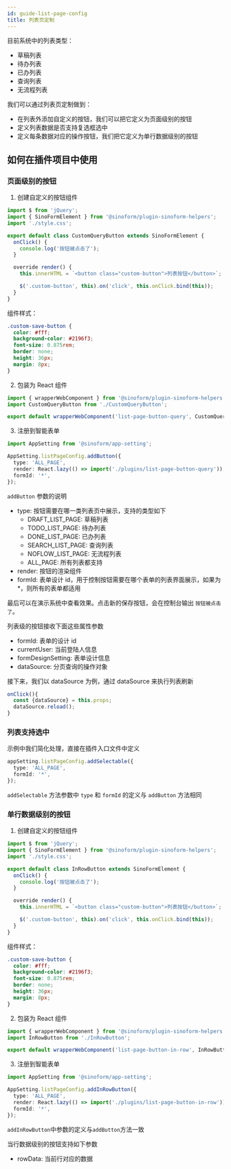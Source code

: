 ```yaml
---
id: guide-list-page-config
title: 列表页定制
---
```


目前系统中的列表类型：

- 草稿列表
- 待办列表
- 已办列表
- 查询列表
- 无流程列表

我们可以通过列表页定制做到：

- 在列表外添加自定义的按钮，我们可以把它定义为页面级别的按钮
- 定义列表数据是否支持复选框选中
- 定义每条数据对应的操作按钮，我们把它定义为单行数据级别的按钮

## 如何在插件项目中使用

### 页面级别的按钮

1. 创建自定义的按钮组件

```typescript title="src/plugins/list-page-button-query/CustomQueryButton.ts"
import $ from 'jQuery';
import { SinoFormElement } from '@sinoform/plugin-sinoform-helpers';
import './style.css';

export default class CustomQueryButton extends SinoFormElement {
  onClick() {
    console.log('按钮被点击了');
  }

  override render() {
    this.innerHTML = `<button class="custom-button">列表按钮</button>`;

    $('.custom-button', this).on('click', this.onClick.bind(this));
  }
}
```

组件样式：

```css title="src/plugins/list-page-button-query/style.css"
.custom-save-button {
  color: #fff;
  background-color: #2196f3;
  font-size: 0.875rem;
  border: none;
  height: 36px;
  margin: 8px;
}
```

2. 包装为 React 组件

```typescript title="src/plugins/list-page-button-query/index.ts"
import { wrapperWebComponent } from '@sinoform/plugin-sinoform-helpers';
import CustomQueryButton from './CustomQueryButton';

export default wrapperWebComponent('list-page-button-query', CustomQueryButton);
```

3. 注册到智能表单

```typescript title="src/index.ts"
import AppSetting from '@sinoform/app-setting';

AppSetting.listPageConfig.addButton({
  type: 'ALL_PAGE',
  render: React.lazy(() => import('./plugins/list-page-button-query')),
  formId: '*',
});
```

`addButton` 参数的说明

- type: 按钮需要在哪一类列表页中展示，支持的类型如下
  - DRAFT_LIST_PAGE: 草稿列表
  - TODO_LIST_PAGE: 待办列表
  - DONE_LIST_PAGE: 已办列表
  - SEARCH_LIST_PAGE: 查询列表
  - NOFLOW_LIST_PAGE: 无流程列表
  - ALL_PAGE: 所有列表都支持
- render: 按钮的渲染组件
- formId: 表单设计 id，用于控制按钮需要在哪个表单的列表界面展示，如果为\*，则所有的表单都适用

最后可以在演示系统中查看效果。点击新的保存按钮，会在控制台输出 `按钮被点击了`。

列表级的按钮接收下面这些属性参数

- formId: 表单的设计 id
- currentUser: 当前登陆人信息
- formDesignSetting: 表单设计信息
- dataSource: 分页查询的操作对象

接下来，我们以 dataSource 为例，通过 dataSource 来执行列表刷新

```typescript title="src/plugins/list-page-button-query/CustomQueryButton.ts"
onClick(){
  const {dataSource} = this.props;
  dataSource.reload();
}
```

### 列表支持选中

示例中我们简化处理，直接在插件入口文件中定义

```typescript title="src/index.ts"
appSetting.listPageConfig.addSelectable({
  type: 'ALL_PAGE',
  formId: '*',
});
```

`addSelectable` 方法参数中 `type` 和 `formId` 的定义与 `addButton` 方法相同

### 单行数据级别的按钮

1. 创建自定义的按钮组件

```typescript title="src/plugins/list-page-button-in-row/InRowButton.ts"
import $ from 'jQuery';
import { SinoFormElement } from '@sinoform/plugin-sinoform-helpers';
import './style.css';

export default class InRowButton extends SinoFormElement {
  onClick() {
    console.log('按钮被点击了');
  }

  override render() {
    this.innerHTML = `<button class="custom-button">列表按钮</button>`;

    $('.custom-button', this).on('click', this.onClick.bind(this));
  }
}
```

组件样式：

```css title="src/plugins/list-page-button-in-row/style.css"
.custom-save-button {
  color: #fff;
  background-color: #2196f3;
  font-size: 0.875rem;
  border: none;
  height: 36px;
  margin: 8px;
}
```

2. 包装为 React 组件

```typescript title="src/plugins/list-page-button-in-row/index.ts"
import { wrapperWebComponent } from '@sinoform/plugin-sinoform-helpers';
import InRowButton from './InRowButton';

export default wrapperWebComponent('list-page-button-in-row', InRowButton);
```

3. 注册到智能表单

```typescript title="src/index.ts"
import AppSetting from '@sinoform/app-setting';

AppSetting.listPageConfig.addInRowButton({
  type: 'ALL_PAGE',
  render: React.lazy(() => import('./plugins/list-page-button-in-row')),
  formId: '*',
});
```

`addInRowButton`中参数的定义与`addButton`方法一致

当行数据级别的按钮支持如下参数

- rowData: 当前行对应的数据
